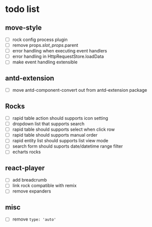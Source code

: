 # todo list

## move-style

- [ ] rock config process plugin
- [ ] remove props.$slot, props.$parent
- [ ] error handling when executing event handlers
- [ ] error handling in HttpRequestStore.loadData
- [ ] make event handling extensible

## antd-extension

- [ ] move antd-component-convert out from antd-extension package

## Rocks

- [ ] rapid table action should supports icon setting
- [ ] dropdown list that supports search
- [ ] rapid table should supports select when click row
- [ ] rapid table should supports manual order
- [ ] rapid entity list should supports list view mode
- [ ] search form should suports date/datetime range filter
- [ ] echarts rocks

## react-player

- [ ] add breadcrumb
- [ ] link rock compatible with remix
- [ ] remove expanders

## misc

- [ ] remove `type: 'auto'`
